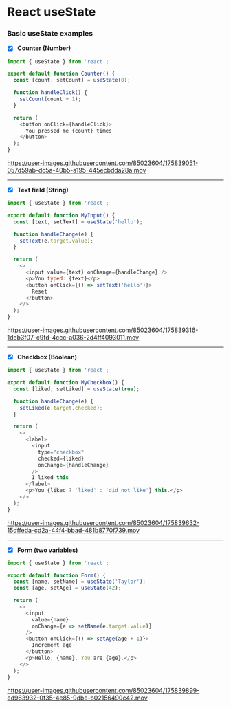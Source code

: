 # React useState
### Basic useState examples


- [x] **Counter (Number)**
```js
import { useState } from 'react';

export default function Counter() {
  const [count, setCount] = useState(0);

  function handleClick() {
    setCount(count + 1);
  }

  return (
    <button onClick={handleClick}>
      You pressed me {count} times
    </button>
  );
}

```

https://user-images.githubusercontent.com/85023604/175839051-057d59ab-dc5a-40b5-a195-445ecbdda28a.mov

---

- [x] **Text field (String)**

```js
import { useState } from 'react';

export default function MyInput() {
  const [text, setText] = useState('hello');

  function handleChange(e) {
    setText(e.target.value);
  }

  return (
    <>
      <input value={text} onChange={handleChange} />
      <p>You typed: {text}</p>
      <button onClick={() => setText('hello')}>
        Reset
      </button>
    </>
  );
}
```

https://user-images.githubusercontent.com/85023604/175839316-1deb3f07-c9fd-4ccc-a036-2d4ff4093011.mov

---

- [x] **Checkbox (Boolean)**
```js
import { useState } from 'react';

export default function MyCheckbox() {
  const [liked, setLiked] = useState(true);

  function handleChange(e) {
    setLiked(e.target.checked);
  }

  return (
    <>
      <label>
        <input
          type="checkbox"
          checked={liked}
          onChange={handleChange}
        />
        I liked this
      </label>
      <p>You {liked ? 'liked' : 'did not like'} this.</p>
    </>
  );
}

```

https://user-images.githubusercontent.com/85023604/175839632-15dffeda-cd2a-44f4-bbad-481b8770f739.mov

---

- [x] **Form (two variables)**
```js
import { useState } from 'react';

export default function Form() {
  const [name, setName] = useState('Taylor');
  const [age, setAge] = useState(42);

  return (
    <>
      <input
        value={name}
        onChange={e => setName(e.target.value)}
      />
      <button onClick={() => setAge(age + 1)}>
        Increment age
      </button>
      <p>Hello, {name}. You are {age}.</p>
    </>
  );
}

```

https://user-images.githubusercontent.com/85023604/175839899-ed963932-0f35-4e85-9dbe-b02156490c42.mov








